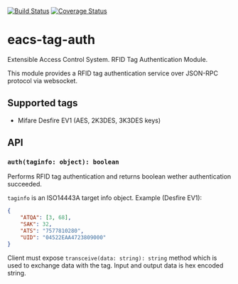 [![Build Status](https://travis-ci.org/chemicstry/eacs-tag-auth.svg?branch=master)](https://travis-ci.org/chemicstry/eacs-tag-auth)
[![Coverage Status](https://coveralls.io/repos/github/chemicstry/eacs-tag-auth/badge.svg?branch=master)](https://coveralls.io/github/chemicstry/eacs-tag-auth?branch=master)

# eacs-tag-auth
Extensible Access Control System. RFID Tag Authentication Module.

This module provides a RFID tag authentication service over JSON-RPC protocol via websocket.

## Supported tags

- Mifare Desfire EV1 (AES, 2K3DES, 3K3DES keys)

## API

### `auth(taginfo: object): boolean`

Performs RFID tag authentication and returns boolean wether authentication succeeded.

`taginfo` is an ISO14443A target info object. Example (Desfire EV1):
```json
{
    "ATQA": [3, 68],
    "SAK": 32,
    "ATS": "7577810280",
    "UID": "04522EAA4723809000"
}
```

Client must expose `transceive(data: string): string` method which is used to exchange data with the tag. Input and output data is hex encoded string.
